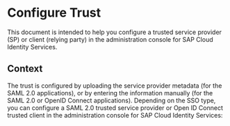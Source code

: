 <!-- loiof96e4c5930a94d1ba117e05a3f3c30fc -->

# Configure Trust

This document is intended to help you configure a trusted service provider \(SP\) or client \(relying party\) in the administration console for SAP Cloud Identity Services.



## Context

The trust is configured by uploading the service provider metadata \(for the SAML 2.0 applications\), or by entering the information manually \(for the SAML 2.0 or OpenID Connect applications\). Depending on the SSO type, you can configure a SAML 2.0 trusted service provider or Open ID Connect trusted client in the administration console for SAP Cloud Identity Services:

